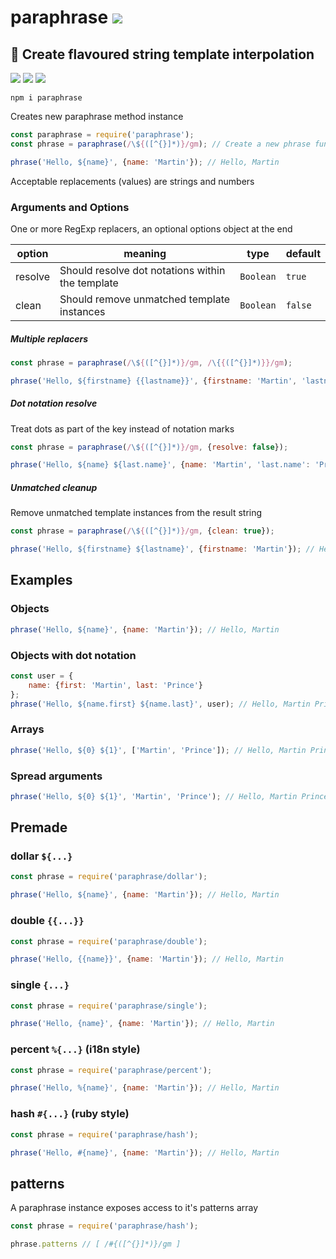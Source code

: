 # paraphrase [![](https://img.shields.io/npm/v/paraphrase.svg)](https://www.npmjs.com/package/paraphrase)

## 🧩 Create flavoured string template interpolation

[![](https://github.com/omrilotan/paraphrase/workflows/Publish/badge.svg)](https://github.com/omrilotan/paraphrase/actions) [![](https://badge.runkitcdn.com/paraphrase.svg)](https://runkit.com/omrilotan/paraphrase) [![](https://badgen.net/bundlephobia/minzip/paraphrase)](https://bundlephobia.com/result?p=paraphrase)

```
npm i paraphrase
```

Creates new paraphrase method instance

```js
const paraphrase = require('paraphrase');
const phrase = paraphrase(/\${([^{}]*)}/gm); // Create a new phrase function using a RegExp match

phrase('Hello, ${name}', {name: 'Martin'}); // Hello, Martin
```

Acceptable replacements (values) are strings and numbers

### Arguments and Options
One or more RegExp replacers, an optional options object at the end

| option | meaning | type | default
| - | - | - | -
| resolve | Should resolve dot notations within the template | `Boolean` | `true`
| clean | Should remove unmatched template instances | `Boolean` | `false`


##### Multiple replacers
```js
const phrase = paraphrase(/\${([^{}]*)}/gm, /\{{([^{}]*)}}/gm);

phrase('Hello, ${firstname} {{lastname}}', {firstname: 'Martin', 'lastname': 'Prince'}); // Hello, Martin Prince
```

##### Dot notation resolve
Treat dots as part of the key instead of notation marks
```js
const phrase = paraphrase(/\${([^{}]*)}/gm, {resolve: false});

phrase('Hello, ${name} ${last.name}', {name: 'Martin', 'last.name': 'Prince'}); // Hello, Martin Prince
```

##### Unmatched cleanup
Remove unmatched template instances from the result string
```js
const phrase = paraphrase(/\${([^{}]*)}/gm, {clean: true});

phrase('Hello, ${firstname} ${lastname}', {firstname: 'Martin'}); // Hello, Martin
```

## Examples
### Objects

```js
phrase('Hello, ${name}', {name: 'Martin'}); // Hello, Martin
```

### Objects with dot notation

```js
const user = {
	name: {first: 'Martin', last: 'Prince'}
};
phrase('Hello, ${name.first} ${name.last}', user); // Hello, Martin Prince
```

### Arrays

```js
phrase('Hello, ${0} ${1}', ['Martin', 'Prince']); // Hello, Martin Prince
```

### Spread arguments

```js
phrase('Hello, ${0} ${1}', 'Martin', 'Prince'); // Hello, Martin Prince
```

## Premade

### dollar `${...}`
```js
const phrase = require('paraphrase/dollar');

phrase('Hello, ${name}', {name: 'Martin'}); // Hello, Martin
```

### double `{{...}}`
```js
const phrase = require('paraphrase/double');

phrase('Hello, {{name}}', {name: 'Martin'}); // Hello, Martin
```

### single `{...}`
```js
const phrase = require('paraphrase/single');

phrase('Hello, {name}', {name: 'Martin'}); // Hello, Martin
```

### percent `%{...}` (i18n style)
```js
const phrase = require('paraphrase/percent');

phrase('Hello, %{name}', {name: 'Martin'}); // Hello, Martin
```

### hash `#{...}` (ruby style)
```js
const phrase = require('paraphrase/hash');

phrase('Hello, #{name}', {name: 'Martin'}); // Hello, Martin
```

## patterns
A paraphrase instance exposes access to it's patterns array
```js
const phrase = require('paraphrase/hash');

phrase.patterns // [ /#{([^{}]*)}/gm ]
```
